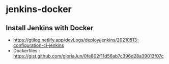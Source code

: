 # jenkins-docker

## Install Jenkins with Docker

- https://gtilog.netlify.app/devLogs/deploy/jenkins/20210513-configuration-ci-jenkins
- Dockerfiles : https://gist.github.com/gloriaJun/0fe802f11d56ab7c396d28a39013f07c
